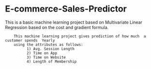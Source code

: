 # E-commerce-Sales-Predictor
This is a basic machine learning project based on Multivariate Linear Regression based on the cost and gradient  formula.



        This machine learning project gives prediction of how much  a customer spends  Yearly 
        using the attributes as follows:
              1) Avg. Session Length	
              2) Time on App
              3) Time on Website
              4) Length of Membership	
 
 

